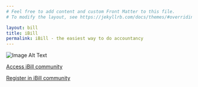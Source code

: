 ```yaml
---
# Feel free to add content and custom Front Matter to this file.
# To modify the layout, see https://jekyllrb.com/docs/themes/#overriding-theme-defaults

layout: bill
title: iBill
permalink: iBill - the easiest way to do accountancy
---
```


![Image Alt Text](/path/to/image.jpg)

[Access iBill community](https://ibill.vgoutdev.com/)

[Register in iBill community](https://ibill.vgoutdev.com/register)
